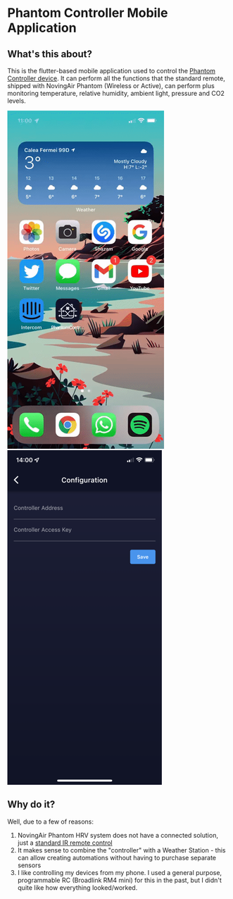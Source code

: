 # Phantom Controller Mobile Application

## What's this about?

This is the flutter-based mobile application used to control
the [Phantom Controller device](https://github.com/adrian-dobre/Phantom-Controller). It can perform
all the functions that the standard remote, shipped with NovingAir Phantom (Wireless or Active), can
perform plus monitoring temperature, relative humidity, ambient light, pressure and CO2 levels.

![App Demo](./resources/demo/app-demo.gif?raw=true)
![Config Screen](./resources/demo/config-screen.png?raw=true)

## Why do it?

Well, due to a few of reasons:

1. NovingAir Phantom HRV system does not have a connected solution, just
   a [standard IR remote control](https://ventilatie-recuperare.ro/produs/telecomanda-tc-phantom-active/)
2. It makes sense to combine the "controller" with a Weather Station - this can allow creating
   automations without having to purchase separate sensors
3. I like controlling my devices from my phone. I used a general purpose, programmable RC (Broadlink
   RM4 mini) for this in the past, but I didn't quite like how everything looked/worked.